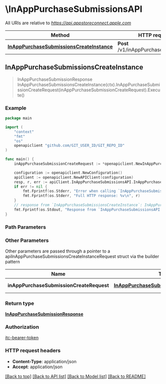 # \InAppPurchaseSubmissionsAPI

All URIs are relative to *https://api.appstoreconnect.apple.com*

Method | HTTP request | Description
------------- | ------------- | -------------
[**InAppPurchaseSubmissionsCreateInstance**](InAppPurchaseSubmissionsAPI.md#InAppPurchaseSubmissionsCreateInstance) | **Post** /v1/inAppPurchaseSubmissions | 



## InAppPurchaseSubmissionsCreateInstance

> InAppPurchaseSubmissionResponse InAppPurchaseSubmissionsCreateInstance(ctx).InAppPurchaseSubmissionCreateRequest(inAppPurchaseSubmissionCreateRequest).Execute()



### Example

```go
package main

import (
    "context"
    "fmt"
    "os"
    openapiclient "github.com/GIT_USER_ID/GIT_REPO_ID"
)

func main() {
    inAppPurchaseSubmissionCreateRequest := *openapiclient.NewInAppPurchaseSubmissionCreateRequest(*openapiclient.NewInAppPurchaseSubmissionCreateRequestData("Type_example", *openapiclient.NewInAppPurchaseAppStoreReviewScreenshotCreateRequestDataRelationships(*openapiclient.NewInAppPurchaseAppStoreReviewScreenshotCreateRequestDataRelationshipsInAppPurchaseV2(*openapiclient.NewAppRelationshipsInAppPurchasesDataInner("Type_example", "Id_example"))))) // InAppPurchaseSubmissionCreateRequest | InAppPurchaseSubmission representation

    configuration := openapiclient.NewConfiguration()
    apiClient := openapiclient.NewAPIClient(configuration)
    resp, r, err := apiClient.InAppPurchaseSubmissionsAPI.InAppPurchaseSubmissionsCreateInstance(context.Background()).InAppPurchaseSubmissionCreateRequest(inAppPurchaseSubmissionCreateRequest).Execute()
    if err != nil {
        fmt.Fprintf(os.Stderr, "Error when calling `InAppPurchaseSubmissionsAPI.InAppPurchaseSubmissionsCreateInstance``: %v\n", err)
        fmt.Fprintf(os.Stderr, "Full HTTP response: %v\n", r)
    }
    // response from `InAppPurchaseSubmissionsCreateInstance`: InAppPurchaseSubmissionResponse
    fmt.Fprintf(os.Stdout, "Response from `InAppPurchaseSubmissionsAPI.InAppPurchaseSubmissionsCreateInstance`: %v\n", resp)
}
```

### Path Parameters



### Other Parameters

Other parameters are passed through a pointer to a apiInAppPurchaseSubmissionsCreateInstanceRequest struct via the builder pattern


Name | Type | Description  | Notes
------------- | ------------- | ------------- | -------------
 **inAppPurchaseSubmissionCreateRequest** | [**InAppPurchaseSubmissionCreateRequest**](InAppPurchaseSubmissionCreateRequest.md) | InAppPurchaseSubmission representation | 

### Return type

[**InAppPurchaseSubmissionResponse**](InAppPurchaseSubmissionResponse.md)

### Authorization

[itc-bearer-token](../README.md#itc-bearer-token)

### HTTP request headers

- **Content-Type**: application/json
- **Accept**: application/json

[[Back to top]](#) [[Back to API list]](../README.md#documentation-for-api-endpoints)
[[Back to Model list]](../README.md#documentation-for-models)
[[Back to README]](../README.md)

